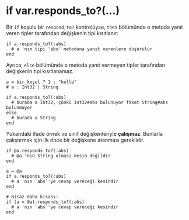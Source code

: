 # if var.responds_to?(...)

Bir `if` koşulu bir `respond_to?` kontrolüyse, `then` bölümünde o metoda yanıt veren tipler tarafından değişkenin tipi kısıtlanır:

```crystal
if a.responds_to?(:abs)
  # a 'nın tipi 'abs' metoduna yanıt verenlere düşürülür
end
```

Ayrıca, `else` bölümünde o metoda yanıt vermeyen tipler tarafından değişkenin tipi kısıtlanamaz.

```crystal
a = bir_koşul ? 1 : "hello"
# a : Int32 | String

if a.responds_to?(:abs)
  # burada a Int32, çünkü Int32#abs bulunuyor fakat String#abs bulunmuyor
else
  # burada a String 
end
```

Yukarıdaki ifade örnek ve sınıf değişkenleriyle **çalışmaz**. Bunlarla çalıştırmak için ilk önce bir değişkene atanması gereklidir.

```crystal
if @a.responds_to?(:abs)
  # @a 'nın String olması kesin değildir
end

a = @a
if a.responds_to?(:abs)
  # a 'nın `abs`'ye cevap vereceği kesindir
end

# Biraz daha kısası:
if (a = @a).responds_to?(:abs)
  # a 'nın `abs`'ye cevap vereceği kesindir
end
```

